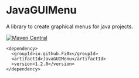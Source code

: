 # JavaGUIMenu
A library to create graphical menus for java projects.

[![Maven Central](https://maven-badges.herokuapp.com/maven-central/io.github.Fi0x/JavaGUIMenu/badge.svg)](https://maven-badges.herokuapp.com/maven-central/io.github.Fi0x/JavaGUIMenu/)
```
<dependency>
  <groupId>io.github.Fi0x</groupId>
  <artifactId>JavaGUIMenu</artifactId>
  <version>1.2.0</version>
</dependency>
```
